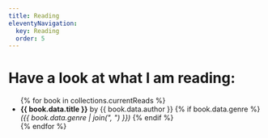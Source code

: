 ```yaml
---
title: Reading
eleventyNavigation:
  key: Reading
  order: 5
---
```


# Have a look at what I am reading: 

<ul>
  {% for book in collections.currentReads %}
    <li>
      <strong>{{ book.data.title }}</strong> by {{ book.data.author }}
      {% if book.data.genre %}
        <em>({{ book.data.genre | join(", ") }})</em>
      {% endif %}
    </li>
  {% endfor %}
</ul>